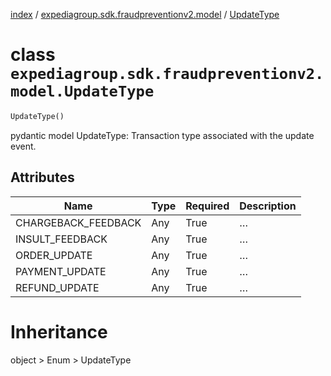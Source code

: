[index](index.md) /
[expediagroup.sdk.fraudpreventionv2.model](expediagroup.sdk.fraudpreventionv2.model.md)
/ [UpdateType](UpdateType.md)

# class `expediagroup.sdk.fraudpreventionv2.model.UpdateType`

```python
UpdateType()
```

pydantic model UpdateType: Transaction type associated with the update
event.

## Attributes

| Name                | Type | Required | Description |
| ------------------- | ---- | -------- | ----------- |
| CHARGEBACK_FEEDBACK | Any  | True     | …           |
| INSULT_FEEDBACK     | Any  | True     | …           |
| ORDER_UPDATE        | Any  | True     | …           |
| PAYMENT_UPDATE      | Any  | True     | …           |
| REFUND_UPDATE       | Any  | True     | …           |

# Inheritance

object > Enum > UpdateType
